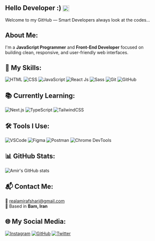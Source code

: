 ## Hello Developer :) <img src="https://media.giphy.com/media/hvRJCLFzcasrR4ia7z/giphy.gif" alt="wave" style="height: 1em; vertical-align: middle;" />
Welcome to my GitHub — Smart Developers always look at the codes...

## About Me:
I'm a **JavaScript Programmer** and **Front-End Developer** focused on building clean, responsive, and user-friendly web interfaces.

## 🚀 My Skills:
![HTML](https://img.shields.io/badge/HTML-%2381e2fc?style=for-the-badge&logo=html5&logoColor=%23ff9d48&color=%23e6e6e8)
![CSS](https://img.shields.io/badge/CSS-%2381e2fc?style=for-the-badge&logo=css3&logoColor=%231737b0&color=%23e6e6e8)
![JavaScript](https://img.shields.io/badge/JavaScript-%2381e2fc?style=for-the-badge&logo=javascript&logoColor=%23e1a819&color=%23e6e6e8)
![React Js](https://img.shields.io/badge/React_Js-%2381e2fc?style=for-the-badge&logo=react&logoColor=blue&color=%23e6e6e8)
![Sass](https://img.shields.io/badge/Sass-%2381e2fc?style=for-the-badge&logo=sass&logoColor=%23CC6699&color=%23e6e6e8)
![Git](https://img.shields.io/badge/Git-%2381e2fc?style=for-the-badge&logo=git&logoColor=%23F05032&color=%23e6e6e8)
![GitHub](https://img.shields.io/badge/GitHub-%2381e2fc?style=for-the-badge&logo=github&logoColor=%23181717&color=%23e6e6e8)

## 📚 Currently Learning:
![Next.js](https://img.shields.io/badge/Next.js-%2381e2fc?style=for-the-badge&logo=next.js&logoColor=black&color=%23e6e6e8)
![TypeScript](https://img.shields.io/badge/TypeScript-%2381e2fc?style=for-the-badge&logo=typescript&logoColor=%23007ACC&color=%23e6e6e8)
![TailwindCSS](https://img.shields.io/badge/Tailwind-%2381e2fc?style=for-the-badge&logo=tailwindcss&logoColor=%2306B6D4&color=%23e6e6e8)

## 🛠 Tools I Use:
![VSCode](https://img.shields.io/badge/VSCode-%2381e2fc?style=for-the-badge&logo=visualstudiocode&logoColor=%23007ACC&color=%23e6e6e8)
![Figma](https://img.shields.io/badge/Figma-%2381e2fc?style=for-the-badge&logo=figma&logoColor=%23F24E1E&color=%23e6e6e8)
![Postman](https://img.shields.io/badge/Postman-%2381e2fc?style=for-the-badge&logo=postman&logoColor=%23FF6C37&color=%23e6e6e8)
![Chrome DevTools](https://img.shields.io/badge/DevTools-%2381e2fc?style=for-the-badge&logo=googlechrome&logoColor=%23F4B400&color=%23e6e6e8)

## 📊 GitHub Stats:

![Amir's GitHub stats](https://github-readme-stats.vercel.app/api?username=realamirafshari&show_icons=true&theme=default&hide_border=true&hide_title=true)

## 📬 Contact Me:

📧 realamirafshari@gmail.com  
📍 Based in **Bam, Iran**

## 🌐 My Social Media:
[![Instagram](https://img.shields.io/badge/Instagram-%23e6e6e8?style=for-the-badge&logo=instagram&logoColor=%23E4405F&labelColor=e6e6e8)](https://www.instagram.com/realamirafshari)
[![GitHub](https://img.shields.io/badge/GitHub-%23e6e6e8?style=for-the-badge&logo=github&logoColor=%23181717&labelColor=e6e6e8)](https://github.com/realamirafshari)
[![Twitter](https://img.shields.io/badge/X-%23e6e6e8?style=for-the-badge&logo=X&logoColor=%231DA1F2&labelColor=e6e6e8)](https://twitter.com/realamirafshari)
